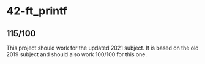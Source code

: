 # 42-ft_printf

## **115/100**

This project should work for the updated 2021 subject. It is based on the old 2019 subject and should also work 100/100 for this one.
